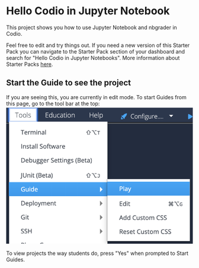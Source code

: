 # Hello Codio in Jupyter Notebook
This project shows you how to use Jupyter Notebook and nbgrader in Codio.



Feel free to edit and try things out. If you need a new version of this Starter Pack you can navigate to the Starter Pack section of your dashboard and search for "Hello Codio in Jupyter Notebooks". More information about Starter Packs [here](https://docs.codio.com/common/develop/packs/packs.html#).

## Start the Guide to see the project
If you are seeing this, you are currently in edit mode. To start Guides from this page, go to the tool bar at the top:
![.guides/img/playGuide](.guides/img/playGuide.png)

To view projects the way students do, press "Yes" when prompted to Start Guides.